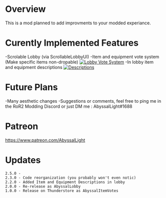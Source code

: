 # Overview
This is a mod planned to add improvments to your modded experiance.

# Curently Implemented Features
-Scrolable Lobby (via ScrollableLobbyUI)
-Item and equipment vote system (Make specific items non-dropable)
[![Lobby Vote System](https://cdn.discordapp.com/attachments/749685688110415933/851257282343338034/Untitled_drawing_1.png)]()
-In lobby item and equipment descriptions
[![Descriptions](https://cdn.discordapp.com/attachments/749685688110415933/851243540923154463/image2.png)]()

# Future Plans
-Many aesthetic changes
-Suggestions or comments, feel free to ping me in the RoR2 Modding Discord or just DM me : AbyssalLight#1688

# Patreon
https://www.patreon.com/AbyssalLight

# Updates
```
2.5.0 - 
2.3.0 - Code reorganization (you probably won't even notic)
2.2.0 - Added Item and Equipment Descriptions in lobby
2.0.0 - Re-release as AbyssalLobby
1.0.0 - Release on Thunderstore as AbyssalItemVotes
```